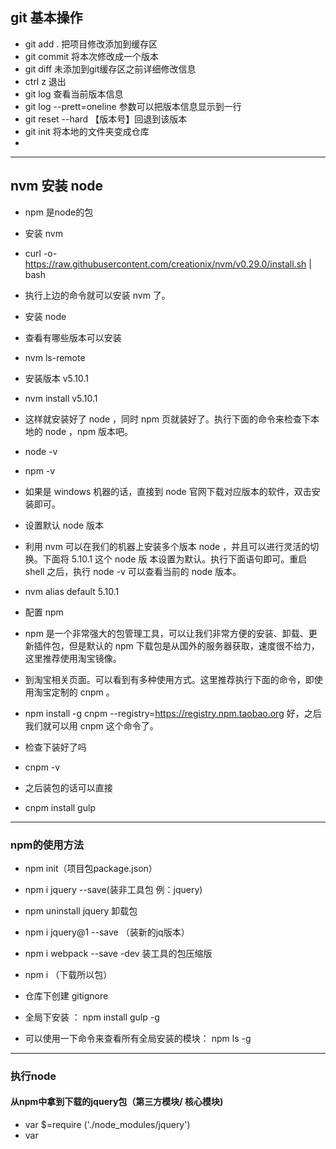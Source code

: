 ## git 基本操作


* git  add .  把项目修改添加到缓存区
* git   commit 将本次修改成一个版本
* git  diff  未添加到git缓存区之前详细修改信息
* ctrl z  退出
* git    log  查看当前版本信息
* git  log --prett=oneline   参数可以把版本信息显示到一行
* git  reset --hard  【版本号】回退到该版本
* git  init 将本地的文件夹变成仓库
*

*******************

##   nvm 安装 node
*  npm  是node的包
* 安装 nvm
* curl -o- https://raw.githubusercontent.com/creationix/nvm/v0.29.0/install.sh | bash
* 执行上边的命令就可以安装 nvm 了。

* 安装 node
* 查看有哪些版本可以安装
* nvm ls-remote
* 安装版本 v5.10.1
* nvm install v5.10.1
* 这样就安装好了 node ，同时 npm 页就装好了。执行下面的命令来检查下本地的 node ，npm 版本吧。

* node -v
* npm -v
* 如果是 windows 机器的话，直接到 node 官网下载对应版本的软件，双击安装即可。

* 设置默认 node 版本
* 利用 nvm 可以在我们的机器上安装多个版本 node ，并且可以进行灵活的切换。下面将 5.10.1 这个 node 版     本设置为默认。执行下面语句即可。重启 shell 之后，执行 node -v 可以查看当前的 node 版本。

* nvm alias default 5.10.1
* 配置 npm
* npm 是一个非常强大的包管理工具，可以让我们非常方便的安装、卸载、更新插件包，但是默认的 npm 下载包是从国外的服务器获取，速度很不给力，这里推荐使用淘宝镜像。

* 到淘宝相关页面。可以看到有多种使用方式。这里推荐执行下面的命令，即使用淘宝定制的 cnpm 。

* npm install -g cnpm --registry=https://registry.npm.taobao.org
好，之后我们就可以用 cnpm 这个命令了。

* 检查下装好了吗
* cnpm -v
* 之后装包的话可以直接
* cnpm install gulp

*******************************
###   npm的使用方法

* npm  init（项目包package.json）

* npm i jquery --save(装非工具包   例：jquery)

* npm uninstall  jquery    卸载包

* npm i jquery@1 --save （装新的jq版本）

* npm  i  webpack --save -dev   装工具的包压缩版

* npm i （下载所以包）

* 仓库下创建 gitignore

* 全局下安装  ：     npm install gulp -g

* 可以使用一下命令来查看所有全局安装的模块：    npm ls -g


***********

###  执行node

####   从npm中拿到下载的jquery包（第三方模块/ 核心模块)


* var $=require ('./node_modules/jquery')
* var 
